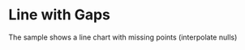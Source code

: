 Line with Gaps
======================

The sample shows a line chart with missing points (interpolate nulls)